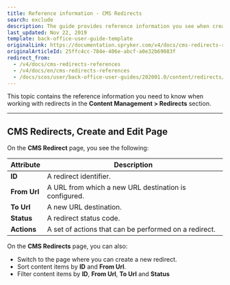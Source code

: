 ```yaml
---
title: Reference information - CMS Redirects
search: exclude
description: The guide provides reference information you see when creating and updating URL redirects in the Back Office.
last_updated: Nov 22, 2019
template: back-office-user-guide-template
originalLink: https://documentation.spryker.com/v4/docs/cms-redirects-references
originalArticleId: 25ffc4cc-784e-406e-abcf-a0e32b69083f
redirect_from:
  - /v4/docs/cms-redirects-references
  - /v4/docs/en/cms-redirects-references
  - /docs/scos/user/back-office-user-guides/202001.0/content/redirects/references/cms-redirects-references.html
---
```


This topic contains the reference information you need to know when working with redirects in the **Content Management > Redirects** section.
***

## CMS Redirects, Create and Edit Page

On the **CMS Redirect** page, you see the following:

| Attribute | Description |
| --- | --- |
| **ID** | A redirect identifier. |
|**From Url**  | A URL from which a new URL destination is configured. |
| **To Url** | A new URL destination. |
| **Status** | A redirect status code. |
| **Actions** | A set of actions that can be performed on a redirect. |

On the **CMS Redirects** page, you can also:
* Switch to the page where you can create a new redirect.
* Sort content items by **ID** and **From Url**.
* Filter content items by **ID**, **From Url**, **To Url** and **Status**

